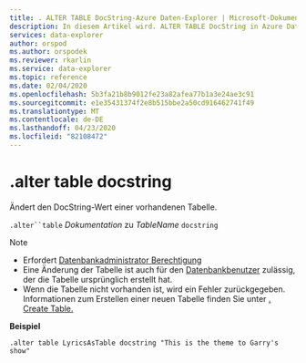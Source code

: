 ```yaml
---
title: . ALTER TABLE DocString-Azure Daten-Explorer | Microsoft-Dokumentation
description: In diesem Artikel wird. ALTER TABLE DocString in Azure Daten-Explorer beschrieben.
services: data-explorer
author: orspod
ms.author: orspodek
ms.reviewer: rkarlin
ms.service: data-explorer
ms.topic: reference
ms.date: 02/04/2020
ms.openlocfilehash: 5b3fa21b8b9012fe23a82afea77b1a3e24ae3c91
ms.sourcegitcommit: e1e35431374f2e8b515bbe2a50cd916462741f49
ms.translationtype: MT
ms.contentlocale: de-DE
ms.lasthandoff: 04/23/2020
ms.locfileid: "82108472"
---
```

# <a name="alter-table-docstring"></a>.alter table docstring

Ändert den DocString-Wert einer vorhandenen Tabelle.

`.alter``table` *Dokumentation* zu *TableName* `docstring`

> [!NOTE]
> * Erfordert [Datenbankadministrator Berechtigung](../management/access-control/role-based-authorization.md)
> * Eine Änderung der Tabelle ist auch für den [Datenbankbenutzer](../management/access-control/role-based-authorization.md) zulässig, der die Tabelle ursprünglich erstellt hat.
> * Wenn die Tabelle nicht vorhanden ist, wird ein Fehler zurückgegeben. Informationen zum Erstellen einer neuen Tabelle finden Sie unter [. Create Table.](create-table-command.md)

**Beispiel** 

```
.alter table LyricsAsTable docstring "This is the theme to Garry's show"
```